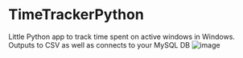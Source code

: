 # TimeTrackerPython
Little Python app to track time spent on active windows in Windows. Outputs to CSV as well as connects to your MySQL DB
![image](https://github.com/user-attachments/assets/b1467674-fba8-4b6b-9aa8-e59c37146654)
